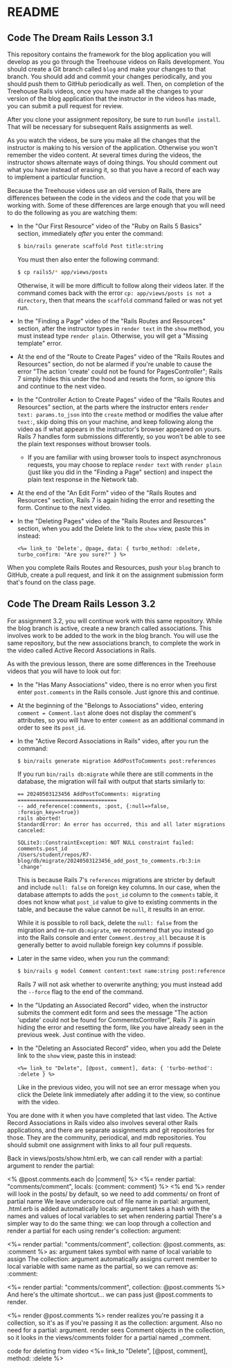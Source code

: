 # README

## Code The Dream Rails Lesson 3.1

This repository contains the framework for the blog application you will develop as you go through the Treehouse videos on Rails development. You should create a Git branch called `blog` and make your changes to that branch. You should add and commit your changes periodically, and you should push them to GitHub periodically as well. Then, on completion of the Treehouse Rails videos, once you have made all the changes to your version of the blog application that the instructor in the videos has made, you can submit a pull request for review.

After you clone your assignment repository, be sure to run `bundle install`. That will be necessary for subsequent Rails assignments as well.

As you watch the videos, be sure you make all the changes that the instructor is making to his version of the application. Otherwise you won't remember the video content. At several times during the videos, the instructor shows alternate ways of doing things. You should comment out what you have instead of erasing it, so that you have a record of each way to implement a particular function.

Because the Treehouse videos use an old version of Rails, there are differences between the code in the videos and the code that you will be working with. Some of these differences are large enough that you will need to do the following as you are watching them:

* In the "Our First Resource" video of the "Ruby on Rails 5 Basics" section, immediately _after_ you enter the command:

  ```bash
  $ bin/rails generate scaffold Post title:string
  ```

  You must then also enter the following command:

  ```bash
  $ cp rails5/* app/views/posts
  ```

  Otherwise, it will be more difficult to follow along their videos later. If the command comes back with the error `cp: app/views/posts is not a directory`, then that means the `scaffold` command failed or was not yet run.
* In the "Finding a Page" video of the "Rails Routes and Resources" section, after the instructor types in `render text` in the `show` method, you must instead type `render plain`. Otherwise, you will get a "Missing template" error.
* At the end of the "Route to Create Pages" video of the "Rails Routes and Resources" section, do not be alarmed if you're unable to cause the error "The action 'create' could not be found for PagesController"; Rails 7 simply hides this under the hood and resets the form, so ignore this and continue to the next video.
* In the "Controller Action to Create Pages" video of the "Rails Routes and Resources" section, at the parts where the instructor enters `render text: params.to_json` into the `create` method or modifies the value after `text:`, skip doing this on your machine, and keep following along the video as if what appears in the instructor's browser appeared on yours. Rails 7 handles form submissions differently, so you won't be able to see the plain text responses without browser tools.
  * If you are familiar with using browser tools to inspect asynchronous requests, you may choose to replace `render text` with `render plain` (just like you did in the "Finding a Page" section) and inspect the plain text response in the Network tab.
* At the end of the "An Edit Form" video of the "Rails Routes and Resources" section, Rails 7 is again hiding the error and resetting the form. Continue to the next video.
* In the "Deleting Pages" video of the "Rails Routes and Resources" section, when you add the Delete link to the `show` view, paste this in instead:

  ```erb
  <%= link_to 'Delete', @page, data: { turbo_method: :delete, turbo_confirm: "Are you sure?" } %>
  ```

When you complete Rails Routes and Resources, push your `blog` branch to GitHub, create a pull request, and link it on the assignment submission form that's found on the class page.

## Code The Dream Rails Lesson 3.2

For assignment 3.2, you will continue work with this same repository. While the blog branch is active, create a new branch called associations.  This involves work to be added to the work in the blog branch.  You will use the same repository, but the new associations branch, to complete the work in the video called Active Record Associations in Rails.

As with the previous lesson, there are some differences in the Treehouse videos that you will have to look out for:

* In the "Has Many Associations" video, there is no error when you first enter `post.comments` in the Rails console. Just ignore this and continue.
* At the beginning of the "Belongs to Associations" video, entering `comment = Comment.last` alone does not display the comment's attributes, so you will have to enter `comment` as an additional command in order to see its `post_id`.
* In the "Active Record Associations in Rails" video, after you run the command:

  ```bash
  $ bin/rails generate migration AddPostToComments post:references
  ```

  If you run `bin/rails db:migrate` while there are still comments in the database, the migration will fail with output that starts similarly to:

  ```
  == 20240503123456 AddPostToComments: migrating ================================
  -- add_reference(:comments, :post, {:null=>false, :foreign_key=>true})
  rails aborted!
  StandardError: An error has occurred, this and all later migrations canceled:

  SQLite3::ConstraintException: NOT NULL constraint failed: comments.post_id
  /Users/student/repos/R7-blog/db/migrate/20240503123456_add_post_to_comments.rb:3:in `change'
  ```

  This is because Rails 7's `references` migrations are stricter by default and include `null: false` on foreign key columns. In our case, when the database attempts to adds the `post_id` column to the `comments` table, it does not know what `post_id` value to give to existing comments in the table, and because the value cannot be `null`, it results in an error.

  While it is possible to roll back, delete the `null: false` from the migration and re-run `db:migrate`, we recommend that you instead go into the Rails console and enter `Comment.destroy_all` because it is generally better to avoid nullable foreign key columns if possible.
* Later in the same video, when you run the command:

  ```bash
  $ bin/rails g model Comment content:text name:string post:references
  ```

  Rails 7 will not ask whether to overwrite anything; you must instead add the `--force` flag to the end of the command.
* In the "Updating an Associated Record" video, when the instructor submits the comment edit form and sees the message "The action 'update' could not be found for CommentsController", Rails 7 is again hiding the error and resetting the form, like you have already seen in the previous week. Just continue with the video.
* In the "Deleting an Associated Record" video, when you add the Delete link to the `show` view, paste this in instead:

  ```erb
  <%= link_to "Delete", [@post, comment], data: { 'turbo-method': :delete } %>
  ```

  Like in the previous video, you will not see an error message when you click the Delete link immediately after adding it to the view, so continue with the video.

You are done with it when you have completed that last video. The Active Record Associations in Rails video also involves several other Rails applications, and there are separate assignments and git repositories for those.  They are the community, periodical, and mdb repositories.  You should submit one assignment with links to all four pull requests.







Back in views/posts/show.html.erb, we can call render with a partial: argument to render the partial:

  <% @post.comments.each do |comment| %>
    <%= render partial: "comments/comment", locals: {comment: comment} %>
  <% end %>
render will look in the posts/ by default, so we need to add comments/ on front of partial name
We leave underscore out of file name in partial: argument, .html.erb is added automatically
locals: argument takes a hash with the names and values of local variables to set when rendering partial
There's a simpler way to do the same thing: we can loop through a collection and render a partial for each using render's collection: argument:

  <%= render partial: "comments/comment", collection: @post.comments, as: :comment %>
as: argument takes symbol with name of local variable to assign
The collection: argument automatically assigns current member to local variable with same name as the partial, so we can remove as: :comment:

  <%= render partial: "comments/comment", collection: @post.comments %>
And here's the ultimate shortcut... we can pass just @post.comments to render.

  <%= render @post.comments %>
render realizes you're passing it a collection, so it's as if you're passing it as the collection: argument.
Also no need for a partial: argument. render sees Comment objects in the collection, so it looks in the views/comments folder for a partial named _comment.


code for deleting from video  <%= link_to "Delete", [@post, comment], method: :delete %>